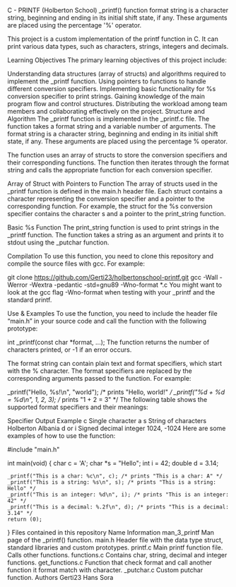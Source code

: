 C - PRINTF (Holberton School)
 _printf() function format string is a character string, beginning and ending in its initial shift state, if any. These arguments are placed using the percentage '%' operator.

This project is a custom implementation of the printf function in C. It can print various data types, such as characters, strings, integers and decimals.

Learning Objectives
The primary learning objectives of this project include:

Understanding data structures (array of structs) and algorithms required to implement the _printf function.
Using pointers to functions to handle different conversion specifiers.
Implementing basic functionality for %s conversion specifier to print strings.
Gaining knowledge of the main program flow and control structures.
Distributing the workload among team members and collaborating effectively on the project.
Structure and Algorithm
The _printf function is implemented in the _printf.c file. The function takes a format string and a variable number of arguments. The format string is a character string, beginning and ending in its initial shift state, if any. These arguments are placed using the percentage % operator.

The function uses an array of structs to store the conversion specifiers and their corresponding functions. The function then iterates through the format string and calls the appropriate function for each conversion specifier.

Array of Struct with Pointers to Function
The array of structs used in the _printf function is defined in the main.h header file. Each struct contains a character representing the conversion specifier and a pointer to the corresponding function. For example, the struct for the %s conversion specifier contains the character s and a pointer to the print_string function.

Basic %s Function
The print_string function is used to print strings in the _printf function. The function takes a string as an argument and prints it to stdout using the _putchar function.

Compilation
To use this function, you need to clone this repository and compile the source files with gcc. For example:

  git clone https://github.com/Gerti23/holbertonschool-printf.git
  gcc -Wall -Werror -Wextra -pedantic -std=gnu89 -Wno-format *.c
You might want to look at the gcc flag -Wno-format when testing with your _printf and the standard printf.

Use & Examples
To use the function, you need to include the header file “main.h” in your source code and call the function with the following prototype:

int _printf(const char *format, ...);
The function returns the number of characters printed, or -1 if an error occurs.

The format string can contain plain text and format specifiers, which start with the % character. The format specifiers are replaced by the corresponding arguments passed to the function. For example:

_printf("Hello, %s!\n", "world"); /* prints "Hello, world!" */
_printf("%d + %d = %d\n", 1, 2, 3); /* prints "1 + 2 = 3" */
The following table shows the supported format specifiers and their meanings:

Specifier	Output	Example
c	Single character	a
s	String of characters	Holberton Albania
d or i	Signed decimal integer	1024, -1024
Here are some examples of how to use the function:

#include "main.h"

int main(void)
{
    char c = 'A';
    char *s = "Hello";
    int i = 42;
    double d = 3.14;

    _printf("This is a char: %c\n", c); /* prints "This is a char: A" */
    _printf("This is a string: %s\n", s); /* prints "This is a string: Hello" */
    _printf("This is an integer: %d\n", i); /* prints "This is an integer: 42" */
    _printf("This is a decimal: %.2f\n", d); /* prints "This is a decimal: 3.14" */
    return (0);
}
Files contained in this repository
Name	Information
man_3_printf	Man page of the _printf() function.
main.h	Header file with the data type struct, standard libraries and custom prototypes.
printf.c	Main printf function file. Calls other functions.
functions.c	Contains char, string, decimal and integer functions.
get_functions.c	Function that check format and call another function it format match with character.
_putchar.c	Custom putchar function.
Authors
Gerti23
Hans Sora